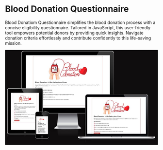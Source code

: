 # Blood Donation Questionnaire

Blood Donatiom Questionnaire simplifies the blood donation process with a concise eligibility questionnaire. Tailored in JavaScript, this user-friendly tool empowers potential donors by providing quick insights. Navigate donation criteria effortlessly and contribute confidently to this life-saving mission.

![Responsive Mockup](assets/images/mockup.JPG)
